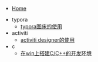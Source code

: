 * [Home](/)
- typora
  - [typora图床的使用](typora/typora_image_use.md "typora图床的使用")
- activiti
  - [activiti designer的使用](activiti/activiti_designer_use.md)
- c
  - [在win上搭建C/C++的开发环境](c/c_set_up.md)

